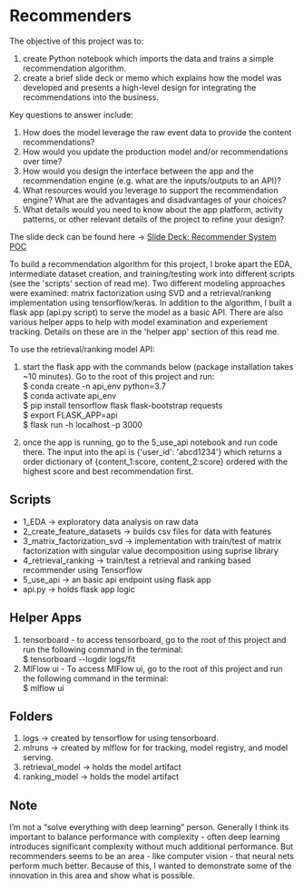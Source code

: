 # Recommenders
The objective of this project was to:
1. create Python notebook which imports the data and trains a simple recommendation algorithm.
2. create a brief slide deck or memo which explains how the model was developed and presents a high-level design for integrating the recommendations into the business.

Key questions to answer include:
1. How does the model leverage the raw event data to provide the content recommendations?
2. How would you update the production model and/or recommendations over time?
3. How would you design the interface between the app and the recommendation engine (e.g. what are the inputs/outputs to an API)?
4. What resources would you leverage to support the recommendation engine? What are the advantages and disadvantages of your choices?
5. What details would you need to know about the app platform, activity patterns, or
other relevant details of the project to refine your design?

The slide deck can be found here -> [Slide Deck: Recommender System POC](https://docs.google.com/presentation/d/125fHNkl2iV7J0MNec3c1JziTNHdGIiupGeZDp3NKnoo/edit#slide=id.p)

To build a recommendation algorithm for this project, I broke apart the EDA, intermediate dataset creation, and training/testing work into different scripts (see the 'scripts' section of read me). Two different modeling approaches were examined: matrix factorization using SVD and a retrieval/ranking implementation using tensorflow/keras. In addition to the algorithm, I built a flask app (api.py script) to serve the model as a basic API. There are also various helper apps to help with model examination and experiement tracking. Details on these are in the 'helper app' section of this read me.

To use the retrieval/ranking model API:
1. start the flask app with the commands below (package installation takes ~10 minutes). Go to the root of this project and run: <br/>
$ conda create -n api_env python=3.7 <br/>
$ conda activate api_env <br/>
$ pip install tensorflow flask flask-bootstrap requests <br/>
$ export FLASK_APP=api <br/>
$ flask run -h localhost -p 3000 <br/>

2. once the app is running, go to the 5_use_api notebook and run code there. The input into the api is {'user_id': 'abcd1234'} which returns a order dictionary of {content_1:score, content_2:score} ordered with the highest score and best recommendation first.


## Scripts

* 1_EDA -> exploratory data analysis on raw data
* 2_create_feature_datasets  -> builds csv files for data with features
* 3_matrix_factorization_svd -> implementation with train/test of matrix factorization with singular value decomposition using suprise library
* 4_retrieval_ranking -> train/test a retrieval and ranking based recommender using Tensorflow 
* 5_use_api -> an basic api endpoint using flask app
* api.py -> holds flask app logic

## Helper Apps
1. tensorboard - to access tensorboard, go to the root of this project and run the following command in the terminal:<br/>  $ tensorboard --logdir logs/fit
2. MlFlow ui - To access MlFlow ui, go to the root of this project and run the following command in the terminal:<br/> $ mlflow ui  

## Folders

1. logs -> created by tensorflow for using tensorboard. 
2. mlruns -> created by mlflow for for tracking, model registry, and model serving.
3. retrieval_model -> holds the model artifact
4. ranking_model -> holds the model artifact 


## Note
I’m not a “solve everything with deep learning” person. Generally I think its important to balance performance with complexity - often deep learning introduces significant complexity without much additional performance. But recommenders seems to be an area - like computer vision - that neural nets perform much better. Because of this, I wanted to demonstrate some of the innovation in this area and show what is possible. 
